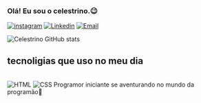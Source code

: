 ### Olá! Eu sou o celestrino.😉
[![instagram](https://img.shields.io/badge/Instagram-E4405F?style=for-the-badge&logo=instagram&logoColor=white)](https://www.instagram.com/celestrino_ogun?igsh=Z2d4NXpmZHJiZXI5)
[![Linkedin](https://img.shields.io/badge/LinkedIn-0077B5?style=for-the-badge&logo=linkedin&logoColor=white)](https://www.linkedin.com/in/gustavo-celestrino-5673451b8?utm_source=share&utm_campaign=share_via&utm_content=profile&utm_medium=android_app)
[![Email](https://img.shields.io/badge/Gmail-D14836?style=for-the-badge&logo=gmail&logoColor=white)](mailto:celestrinogustavo@gmail.com)

![Celestrino GitHub stats](https://github-readme-stats.vercel.app/api?username=celesttrino&show_icons=true&theme=radical)

## tecnoligias que uso no meu dia
<div style="display: inline-block;"><br/>
    <img alt="HTML" src="https://img.shields.io/badge/HTML-239120?style=for-the-badge&logo=html5&logoColor=white"/>
  <img alt="CSS" src="https://img.shields.io/badge/CSS-239120?&style=for-the-badge&logo=css3&logoColor=white"/>
</div>
Programor iniciante se aventurando no mundo da programão🚀
